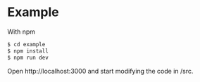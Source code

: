 # Example

With npm

```sh
$ cd example
$ npm install
$ npm run dev
```

Open http://localhost:3000 and start modifying the code in /src.
